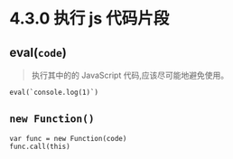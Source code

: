 # 4.3.0 执行 js 代码片段


## eval(`code`)

>执行其中的的 JavaScript 代码,应该尽可能地避免使用。

```
eval(`console.log(1)`)
```


## `new Function()`

```
var func = new Function(code)
func.call(this)
```

